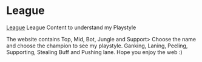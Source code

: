 # League

[League](https://barbatosv2.github.io/league)
League Content to understand my Playstyle 

The website contains Top, Mid, Bot, Jungle and Support>
Choose the name and choose the champion to see my playstyle.
Ganking, Laning, Peeling, Supporting, Stealing Buff and Pushing lane.
Hope you enjoy the web :)
